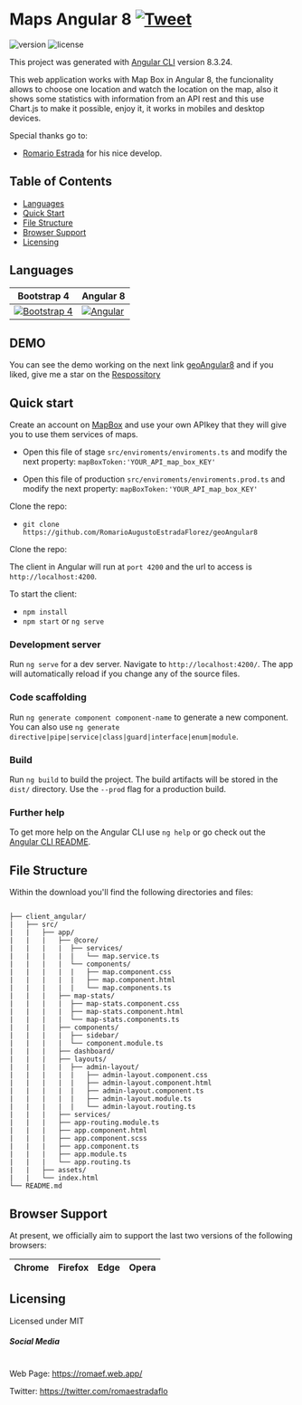 # Maps Angular 8 [![Tweet](https://img.shields.io/twitter/url/http/shields.io.svg?style=social&logo=twitter)](https://twitter.com/romaestradaflo)

![version](https://img.shields.io/badge/version-1.0.0-blue.svg)  ![license](https://img.shields.io/badge/license-MIT-blue.svg)

This project was generated with [Angular CLI](https://github.com/angular/angular-cli) version 8.3.24.

This web application works with Map Box in Angular 8, the funcionality allows to choose one location and watch the location on the map, also it shows some statistics with information from an API rest and this use Chart.js to make it possible, enjoy it, it works in mobiles and desktop devices. 

Special thanks go to:
- [Romario Estrada](http://www.romaef.com) for his nice develop.


## Table of Contents

* [Languages](#versions)
* [Quick Start](#quick-start)
* [File Structure](#file-structure)
* [Browser Support](#browser-support)
* [Licensing](#licensing)


## Languages



| Bootstrap 4| Angular 8|
| --- | --- |
| [![Bootstrap 4](https://jquery-plugins.net/image/plugin/bootstrap-4-the-most-popular-html-css-and-js-library.jpg)]()  | [![Angular](https://upload.wikimedia.org/wikipedia/commons/thumb/c/cf/Angular_full_color_logo.svg/300px-Angular_full_color_logo.svg.png)]()

## DEMO

You can see the demo working on the next link [geoAngular8](https://geoangular8.web.app/) and if you liked, give me a star on the [Respossitory](https://github.com/RomarioAugustoEstradaFlorez/geoAngular8) 

## Quick start

Create an account on [MapBox](https://docs.mapbox.com/help/how-mapbox-works/) and use your own APIkey that they will give you to use them services of maps.
- Open this file of stage `src/enviroments/enviroments.ts` and modify the next property: `mapBoxToken:'YOUR_API_map_box_KEY'`

- Open this file of production `src/enviroments/enviroments.prod.ts` and modify the next property: `mapBoxToken:'YOUR_API_map_box_KEY'`

Clone the repo: 
- `git clone https://github.com/RomarioAugustoEstradaFlorez/geoAngular8`

Clone the repo: 

The client in Angular will run at `port 4200` and the url to access is `http://localhost:4200`.

To start the client:
- `npm install`
- `npm start` or `ng serve` 

### Development server

Run `ng serve` for a dev server. Navigate to `http://localhost:4200/`. The app will automatically reload if you change any of the source files.

### Code scaffolding

Run `ng generate component component-name` to generate a new component. You can also use `ng generate directive|pipe|service|class|guard|interface|enum|module`.

### Build

Run `ng build` to build the project. The build artifacts will be stored in the `dist/` directory. Use the `--prod` flag for a production build.

### Further help

To get more help on the Angular CLI use `ng help` or go check out the [Angular CLI README](https://github.com/angular/angular-cli/blob/master/README.md).


## File Structure
Within the download you'll find the following directories and files:

```

├── client_angular/
|   ├── src/
|   |   ├── app/
|   |   |   ├── @core/
|   |   |   |  ├── services/
|   |   |   |  |   └── map.service.ts
|   |   |   |  └── components/
|   |   |   |  |   ├── map.component.css
|   |   |   |  |   ├── map.component.html
|   |   |   |  |   └── map.components.ts
|   |   |   ├── map-stats/
|   |   |   |  ├── map-stats.component.css
|   |   |   |  ├── map-stats.component.html
|   |   |   |  └── map-stats.components.ts
|   |   |   ├── components/
|   |   |   |  ├── sidebar/
|   |   |   |  └── component.module.ts
|   |   |   ├── dashboard/
|   |   |   ├── layouts/
|   |   |   |  ├── admin-layout/
|   |   |   |  |   ├── admin-layout.component.css
|   |   |   |  |   ├── admin-layout.component.html
|   |   |   |  |   ├── admin-layout.component.ts
|   |   |   |  |   ├── admin-layout.module.ts
|   |   |   |  |   └── admin-layout.routing.ts
|   |   |   ├── services/
|   |   |   ├── app-routing.module.ts
|   |   |   ├── app.component.html
|   |   |   ├── app.component.scss
|   |   |   ├── app.component.ts
|   |   |   ├── app.module.ts
|   |   |   └── app.routing.ts
|   |   ├── assets/
|   |   └── index.html
└── README.md
```


## Browser Support

At present, we officially aim to support the last two versions of the following browsers:


| Chrome | Firefox | Edge | Opera |
| --- | --- | --- | --- |

## Licensing

Licensed under MIT

##### Social Media
#
Web Page: <https://romaef.web.app/>

Twitter: <https://twitter.com/romaestradaflo>